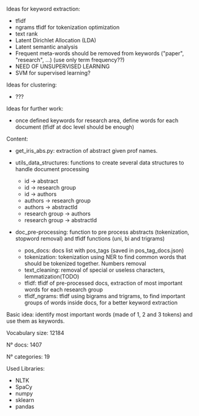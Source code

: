 Ideas for keyword extraction:
- tfidf
- ngrams tfidf for tokenization optimization
- text rank
- Latent Dirichlet Allocation (LDA)
- Latent semantic analysis
- Frequent meta-words should be removed from keywords ("paper", "research", ...) (use only term frequency??)
- NEED OF UNSUPERVISED LEARNING
- SVM for supervised learning?

Ideas for clustering:
- ???

Ideas for further work:
- once defined keywords for research area, define words for each document (tfidf at doc level should be enough)



Content:

- get_iris_abs.py: extraction of abstract given prof names.

- utils_data_structures: functions to create several data structures to handle document processing
    - id -> abstract
    - id -> research group
    - id -> authors
    - authors -> research group
    - authors -> abstractId
    - research group -> authors
    - research group -> abstractId

- doc_pre-processing: function to pre process abstracts (tokenization, stopword removal) and tfidf functions (uni, bi and trigrams)
    - pos_docs: docs list with pos_tags (saved in pos_tag_docs.json)
    - tokenization: tokenization using NER to find common words that should be tokenized together. Numbers removal
    - text_cleaning: removal of special or useless characters, lemmatization(TODO)
    - tfidf: tfidf of pre-processed docs, extraction of most important words for each research group
    - tfidf_ngrams: tfidf using bigrams and trigrams, to find important groups of words inside docs, for a better keyword extraction

Basic idea: identify most important words (made of 1, 2 and 3 tokens) and use them as keywords.

Vocabulary size: 12184

N° docs: 1407

N° categories: 19



Used Libraries:
- NLTK
- SpaCy
- numpy
- sklearn
- pandas
